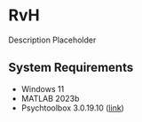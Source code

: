 # RvH

Description Placeholder

## System Requirements

- Windows 11
- MATLAB 2023b
- Psychtoolbox 3.0.19.10 ([link](https://github.com/Psychtoolbox-3/Psychtoolbox-3/releases/tag/3.0.19.10))